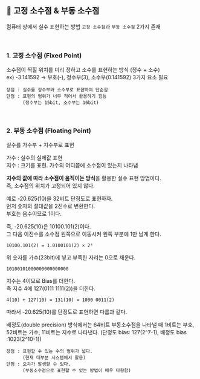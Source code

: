 ## 🍕 고정 소수점 & 부동 소수점

컴퓨터 상에서 실수 표현하는 방법 ```고정 소수점```과 ```부동 소수점``` 2가지 존재       

<br>

### 1. 고정 소수점 (Fixed Point)                 
소수점이 찍힐 위치를 미리 정하고 소수를 표현하는 방식 (정수 + 소수)         
ex) -3.141592 → 부호(-), 정수부(3), 소수부(0.141592) 3가지 요소 필요    


```
장점 : 실수를 정수부와 소수부로 표햔하여 단순함
단점 : 표현의 범위가 너무 적어서 활용하기 힘듬 
      (정수부는 15bit, 소수부는 16bit)     
```

<br>

### 2. 부동 소수점 (Floating Point)       
실수를 가수부 + 지수부로 표현       

가수 : 실수의 실제값 표현       
지수 : 크기를 표현. 가수의 어디쯤에 소수점이 있는지 나타냄      

**지수의 값에 따라 소수점이 움직이는 방식**을 활용한 실수 표현 방법이다.        
즉, 소수점의 위치가 고정되어 있지 않다.         

예로 -20.625(10)을 32비트 단정도로 표현하자.    
먼저 숫자의 절대값을 2진수로 변환한다.      
부호는 음수이므로 1이다.        

즉, -20.625(10)은 10100.101(2)이다.     
그 다음 이진수를 소수점 왼쪽으로 이동시켜 왼쪽 부분에 1만 남게 한다. 
```
10100.101(2) = 1.0100101(2) × 2⁴
```
위 숫자를 가수(23bit)에 넣고 부족한 자리는 0으로 채운다.        
```
10100101000000000000000
```
지수는 4이므로 Bias를 더한다.       
즉 지수 4에 127(0111 1111(2))을 더한다.         
```
4(10) + 127(10) = 131(10) = 1000 0011(2)
```
따라서 -20.625(10)를 단정도로 표현하면 다름과 같다.         

배정도(double precision) 방식에서는 64비트 부동소수점을 나타낼 때 1비트는 부호, 52비트는 가수, 11비트는 지수로 나타낸다. (단정도 bias: 127(2^7-1), 배정도 bias :1023(2^10-1))       


```
장점 : 표현할 수 있는 수의 범위가 넓다.     
      (현재 대부분 시스템에서 활용)
단점 : 오차가 발생할 수 있다.       
      (부동소수점으로 표현할 수 있는 방법이 매우 다향함)
```